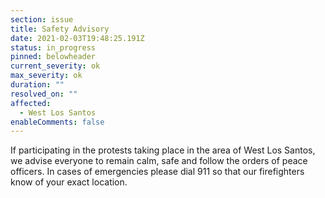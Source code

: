 ```yaml
---
section: issue
title: Safety Advisory
date: 2021-02-03T19:48:25.191Z
status: in_progress
pinned: belowheader
current_severity: ok
max_severity: ok
duration: ""
resolved_on: ""
affected:
  - West Los Santos
enableComments: false
---
```

If participating in the protests taking place in the area of West Los Santos, we advise everyone to remain calm, safe and follow the orders of peace officers. In cases of emergencies please dial 911 so that our firefighters know of your exact location.